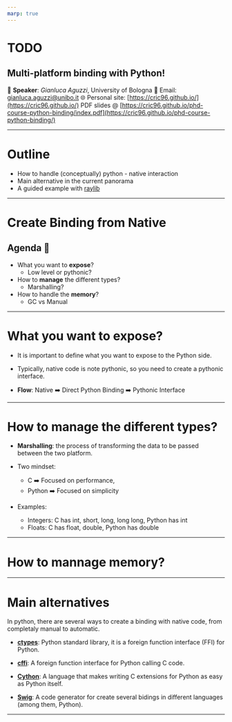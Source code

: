 ```yaml
---
marp: true
---
```

<!--
theme: gaia
footer: ''
-->

# TODO
## Multi-platform binding with Python!

:microphone: **Speaker**: _Gianluca Aguzzi_, University of Bologna
:email: Email: gianluca.aguzzi@unibo.it
:globe_with_meridians: Personal site: [https://cric96.github.io/](https://cric96.github.io/)
PDF slides @ [https://cric96.github.io/phd-course-python-binding/index.pdf](https://cric96.github.io/phd-course-python-binding/)

---
 
# Outline
- How to handle (conceptually) python - native interaction
- Main alternative in the current panorama
- A guided example with [raylib](https://www.raylib.com/index.html)

---

# Create Binding from Native 
## Agenda :thought_balloon:
- What you want to **expose**?
    - Low level or pythonic?
- How to **manage** the different types?
    - Marshalling?
- How to handle the **memory**?
    - GC vs Manual

---

# What you want to expose?
- It is important to define what you want to expose to the Python side.

- Typically, native code is note pythonic, so you need to create a pythonic interface.

- **Flow**: Native :arrow_right: Direct Python Binding  :arrow_right: Pythonic Interface

---

# How to manage the different types?
- **Marshalling**: the process of transforming the data to be passed between the two platform.

- Two mindset:
    - C :arrow_right: Focused on performance,
    - Python :arrow_right: Focused on simplicity
- Examples:
    - Integers: C has int, short, long, long long, Python has int
    - Floats: C has float, double, Python has double

---

# How to mannage memory?

---

# Main alternatives

In python, there are several ways to create a binding with native code, from completaly manual to automatic.

- [**ctypes**](https://docs.python.org/3/library/ctypes.html): Python standard library, it is a foreign function interface (FFI) for Python.

- [**cffi**](https://cffi.readthedocs.io/en/stable/): A foreign function interface for Python calling C code.

- [**Cython**](https://cython.org/): A language that makes writing C extensions for Python as easy as Python itself.

- [**Swig**](https://www.swig.org/): A code generator for create several bidings in different languages (among them, Python).

---

